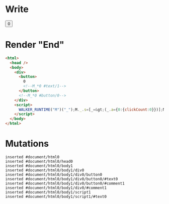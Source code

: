 # Write
  <div><button>0<!--M_*0 #text/1--></button><!--M_*0 #button/0--></div><script>WALKER_RUNTIME("M")("_");M._.s=[_=>(_.a={0:{clickCount:0}})];M._.e=[0,"packages/translator-tags/src/__tests__/fixtures/basic-counter/template.marko_0_clickCount"];M._.d=1;M._.w()</script>


# Render "End"
```html
<html>
  <head />
  <body>
    <div>
      <button>
        0
        <!--M_*0 #text/1-->
      </button>
      <!--M_*0 #button/0-->
    </div>
    <script>
      WALKER_RUNTIME("M")("_");M._.s=[_=&gt;(_.a={0:{clickCount:0}})];M._.e=[0,"packages/translator-tags/src/__tests__/fixtures/basic-counter/template.marko_0_clickCount"];M._.d=1;M._.w()
    </script>
  </body>
</html>
```

# Mutations
```
inserted #document/html0
inserted #document/html0/head0
inserted #document/html0/body1
inserted #document/html0/body1/div0
inserted #document/html0/body1/div0/button0
inserted #document/html0/body1/div0/button0/#text0
inserted #document/html0/body1/div0/button0/#comment1
inserted #document/html0/body1/div0/#comment1
inserted #document/html0/body1/script1
inserted #document/html0/body1/script1/#text0
```